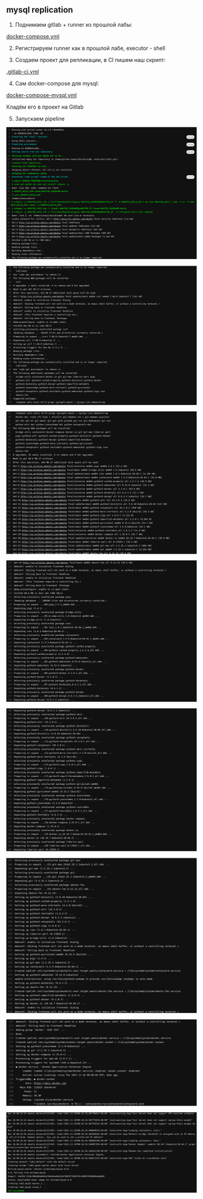 ## mysql replication

1) Поднимаем gitlab + runner из прошлой лабы:

[docker-compose.yml](docker-compose.yml)

2) Регистрируем runner как в прошлой лабе, executor - shell

3) Создаем проект для репликации, в CI пишем наш скрипт:

[.gitlab-ci.yml](.gitlab-ci.yml)

4) Сам docker-compose для mysql:

[docker-compose-mysql.yml](docker-compose-mysql.yml)

Кладём его в проект на Gitlab

5) Запускаем pipeline

![1.png](images/1.png)

![2.png](images/2.png)

![3.png](images/3.png)

![4.png](images/4.png)

![5.png](images/5.png)

![6.png](images/6.png)

![7.png](images/7.png)

![8.png](images/8.png)
